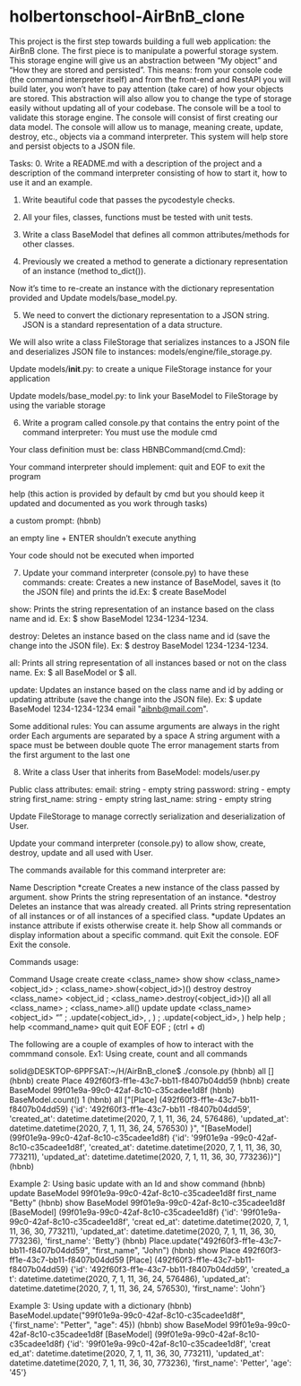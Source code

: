 # holbertonschool-AirBnB_clone
This project is the first step towards building a full web application: the AirBnB clone. The first piece is to manipulate a powerful storage system. This storage engine will give us an abstraction between “My object” and “How they are stored and persisted”. This means: from your console code (the command interpreter itself) and from the front-end and RestAPI you will build later, you won’t have to pay attention (take care) of how your objects are stored.
This abstraction will also allow you to change the type of storage easily without updating all of your codebase.
The console will be a tool to validate this storage engine. The console will consist of first creating our data model. The console will allow us to manage, meaning create, update, destroy, etc., objects via a command interpreter. This system will help store and persist objects to a JSON file.

Tasks:
0. Write a README.md with a description of the project and a description of the command interpreter consisting of how to start it, how to use it and an example.

1. Write beautiful code that passes the pycodestyle checks.

2. All your files, classes, functions must be tested with unit tests.

3. Write a class BaseModel that defines all common attributes/methods for other classes.

4. Previously we created a method to generate a dictionary representation of an instance (method to_dict()).

Now it’s time to re-create an instance with the dictionary representation provided and Update models/base_model.py.


5. We need to convert the dictionary representation to a JSON string. JSON is a standard representation of a data structure.

We will also write a class FileStorage that serializes instances to a JSON file and deserializes JSON file to instances:
models/engine/file_storage.py.

Update models/__init__.py: to create a unique FileStorage instance for your application

Update models/base_model.py: to link your BaseModel to FileStorage by using the variable storage


6. Write a program called console.py that contains the entry point of the command interpreter:
You must use the module cmd

Your class definition must be: class HBNBCommand(cmd.Cmd):

Your command interpreter should implement:
quit and EOF to exit the program

help (this action is provided by default by cmd but you should keep it updated and documented as you work through tasks)

a custom prompt: (hbnb)

an empty line + ENTER shouldn’t execute anything

Your code should not be executed when imported


7. Update your command interpreter (console.py) to have these commands:
create: Creates a new instance of BaseModel, saves it (to the JSON file) and prints the id.Ex: $ create BaseModel

show: Prints the string representation of an instance based on the class name and id.
Ex: $ show BaseModel 1234-1234-1234.

destroy: Deletes an instance based on the class name and id (save the change into the JSON file).
Ex: $ destroy BaseModel 1234-1234-1234.

all: Prints all string representation of all instances based or not on the class name.
Ex: $ all BaseModel or $ all.

update: Updates an instance based on the class name and id by adding or updating attribute (save the change into the JSON file).
Ex: $ update BaseModel 1234-1234-1234 email "aibnb@mail.com".

Some additional rules:
You can assume arguments are always in the right order
Each arguments are separated by a space
A string argument with a space must be between double quote
The error management starts from the first argument to the last one


8. Write a class User that inherits from BaseModel:
models/user.py

Public class attributes:
email: string - empty string
password: string - empty string
first_name: string - empty string
last_name: string - empty string

Update FileStorage to manage correctly serialization and deserialization of User.

Update your command interpreter (console.py) to allow show, create, destroy, update and all used with User.

The commands available for this command interpreter are:

Name	     Description
*create	     Creates a new instance of the class passed by argument.
show	     Prints the string representation of an instance.
*destroy     Deletes an instance that was already created.
all	     Prints string representation of all instances or of all instances of a specified class.
*update	     Updates an instance attribute if exists otherwise create it.
help	     Show all commands or display information about a specific command.
quit	     Exit the console.
EOF	     Exit the console.

Commands usage:

Command	 Usage
create	 create <class_name>
show	 show <class_name> <object_id> ; <class_name>.show(<object_id>)()
destroy	 destroy <class_name> <object_id ; <class_name>.destroy(<object_id>)()
all	 all <class_name> ; <class_name>.all()
update	 update <class_name> <object_id> <attribute name> “<attribute value>” ; <class name>.update(<object_id>, <attribute name>, <attribute value>) ; <class name>.update(<object_id>, <dictionary representation>)
help	 help ; help <command_name>
quit	 quit
EOF	 EOF ; (ctrl + d)

The following are a couple of examples of how to interact with the commmand console.
Ex1: Using create, count and all commands

solid@DESKTOP-6PPFSAT:~/H/AirBnB_clone$ ./console.py 
(hbnb) all
[]
(hbnb) create Place
492f60f3-ff1e-43c7-bb11-f8407b04dd59
(hbnb) create BaseModel
99f01e9a-99c0-42af-8c10-c35cadee1d8f
(hbnb) BaseModel.count()
1
(hbnb) all
["[Place] (492f60f3-ff1e-43c7-bb11-f8407b04dd59) {'id': '492f60f3-ff1e-43c7-bb11	-f8407b04dd59', 'created_at': datetime.datetime(2020, 7, 1, 11, 36, 24,		576486), 'updated_at': datetime.datetime(2020, 7, 1, 11, 36, 24, 576530)	}", "[BaseModel] (99f01e9a-99c0-42af-8c10-c35cadee1d8f) {'id': '99f01e9a	-99c0-42af-8c10-c35cadee1d8f', 'created_at': datetime.datetime(2020, 7,		1, 11, 36, 30, 773211), 'updated_at': datetime.datetime(2020, 7, 1, 11,		36, 30, 773236)}"]
(hbnb)

Example 2: Using basic update with an Id and show command
(hbnb) update BaseModel 99f01e9a-99c0-42af-8c10-c35cadee1d8f first_name "Betty"
(hbnb) show BaseModel 99f01e9a-99c0-42af-8c10-c35cadee1d8f
[BaseModel] (99f01e9a-99c0-42af-8c10-c35cadee1d8f) {'id': '99f01e9a-99c0-42af-8c10-c35cadee1d8f', 'creat	ed_at': datetime.datetime(2020, 7, 1, 11, 36, 30, 773211), 'updated_at': datetime.datetime(2020,	 7, 1, 11, 36, 30, 773236), 'first_name': 'Betty'}
(hbnb) Place.update("492f60f3-ff1e-43c7-bb11-f8407b04dd59", "first_name", "John")
(hbnb) show Place 492f60f3-ff1e-43c7-bb11-f8407b04dd59
[Place] (492f60f3-ff1e-43c7-bb11-f8407b04dd59) {'id': '492f60f3-ff1e-43c7-bb11-f8407b04dd59', 'created_a	t': datetime.datetime(2020, 7, 1, 11, 36, 24, 576486), 'updated_at': datetime.datetime(2020, 7,		1, 11, 36, 24, 576530), 'first_name': 'John'}

Example 3: Using update with a dictionary
(hbnb) BaseModel.update("99f01e9a-99c0-42af-8c10-c35cadee1d8f", {'first_name': "Petter", "age": 45})
(hbnb) show BaseModel 99f01e9a-99c0-42af-8c10-c35cadee1d8f
[BaseModel] (99f01e9a-99c0-42af-8c10-c35cadee1d8f) {'id': '99f01e9a-99c0-42af-8c10-c35cadee1d8f', 'creat	ed_at': datetime.datetime(2020, 7, 1, 11, 36, 30, 773211), 'updated_at': datetime.datetime(2020,	7, 1, 11, 36, 30, 773236), 'first_name': 'Petter', 'age': '45'}

